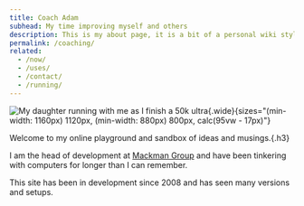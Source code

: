 ```yaml
---
title: Coach Adam
subhead: My time improving myself and others
description: This is my about page, it is a bit of a personal wiki style page with some details about where I work and all that other stuff.
permalink: /coaching/
related:
  - /now/
  - /uses/
  - /contact/
  - /running/
---
```


![My daughter running with me as I finish a 50k ultra](/images/pages/IMG_0900.jpeg){.wide}{sizes="(min-width: 1160px) 1120px, (min-width: 880px) 800px, calc(95vw - 17px)"}

Welcome to my online playground and sandbox of ideas and musings.{.h3}

I am the head of development at [Mackman Group](https://mackman.co.uk) and have been tinkering with computers for longer than I can remember.

This site has been in development since 2008 and has seen many versions and setups.
